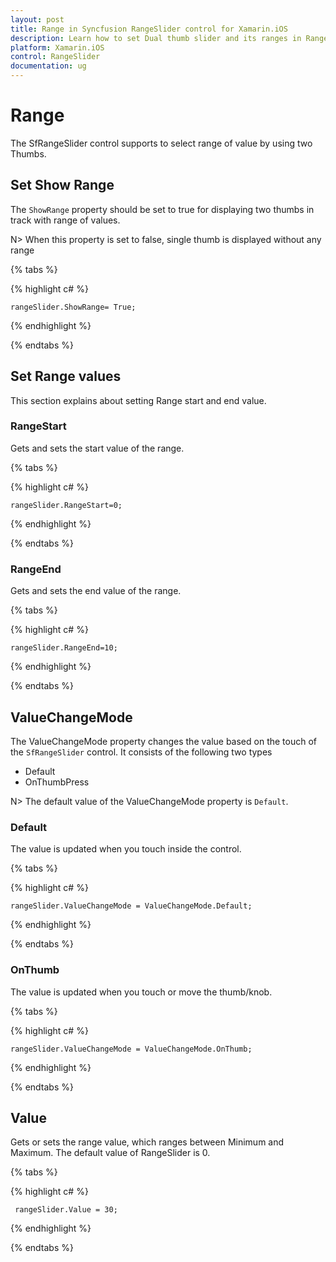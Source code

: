 ```yaml
---
layout: post
title: Range in Syncfusion RangeSlider control for Xamarin.iOS
description: Learn how to set Dual thumb slider and its ranges in RangeSlider control.
platform: Xamarin.iOS
control: RangeSlider
documentation: ug
---
```


# Range

The SfRangeSlider control supports to select range of value by using two Thumbs.

## Set Show Range

The `ShowRange` property should be set to true for displaying two thumbs in track with range of values.

N> When this property is set to false, single thumb is displayed without any range 

{% tabs %}

{% highlight c# %}

	rangeSlider.ShowRange= True;

{% endhighlight %}

{% endtabs %}

## Set Range values

This section explains about setting Range start and end value.

### RangeStart

Gets and sets the start value of the range.

{% tabs %}

{% highlight c# %}

	rangeSlider.RangeStart=0;

{% endhighlight %}

{% endtabs %}

### RangeEnd

Gets and sets the end value of the range.

{% tabs %}

{% highlight c# %}

	rangeSlider.RangeEnd=10;

{% endhighlight  %}

{% endtabs %} 

## ValueChangeMode

The ValueChangeMode property changes the value based on the touch of the `SfRangeSlider` control. It consists of the following two types

* Default
* OnThumbPress

N> The default value of the ValueChangeMode property is `Default`.


### Default

The value is updated when you touch inside the control.

{% tabs %}

{% highlight c# %}

	rangeSlider.ValueChangeMode = ValueChangeMode.Default;

{% endhighlight %}

{% endtabs %}


### OnThumb

The value is updated when you touch or move the thumb/knob.

{% tabs %}

{% highlight c# %}

	rangeSlider.ValueChangeMode = ValueChangeMode.OnThumb;

{% endhighlight %}

{% endtabs %}

## Value

Gets or sets the range value, which ranges between Minimum and Maximum. The default value of RangeSlider is 0.

{% tabs %}

{% highlight c# %}

	 rangeSlider.Value = 30;

{% endhighlight %}

{% endtabs %}
